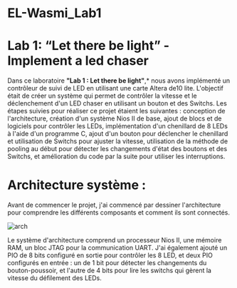 # EL-Wasmi_Lab1
# **Lab 1: “Let there be light” - Implement a led chaser**

Dans ce laboratoire **"Lab 1 : Let there be light"**,* nous avons implémenté un contrôleur de suivi de LED en utilisant une carte Altera de10 lite. L'objectif était de créer un système qui permet de contrôler la vitesse et le déclenchement d'un LED chaser en utilisant un bouton et des Switchs. Les étapes suivies pour réaliser ce projet étaient les suivantes : conception de l'architecture, création d'un système Nios II de base, ajout de blocs et de logiciels pour contrôler les LEDs, implémentation d'un chenillard de 8 LEDs à l'aide d'un programme C, ajout d'un bouton pour déclencher le chenillard et utilisation de Switchs pour ajuster la vitesse, utilisation de la méthode de pooling au début pour détecter les changements d'état des boutons et des Switchs, et amélioration du code par la suite pour utiliser les interruptions.


# **Architecture système :**

Avant de commencer le projet, j'ai commencé par dessiner l'architecture pour comprendre les différents composants et comment ils sont connectés.



![arch](https://user-images.githubusercontent.com/75042681/212773375-1219b140-77f2-434b-8b0c-b91c39139b5f.PNG)

Le système d'architecture comprend un processeur Nios II, une mémoire RAM, un bloc JTAG pour la communication UART. J'ai également ajouté un PIO de 8 bits configuré en sortie pour contrôler les 8 LED, et deux PIO configurés en entrée : un de 1 bit pour détecter les changements du bouton-poussoir, et l'autre de 4 bits pour lire les switchs qui gèrent la vitesse du défilement des LEDs.
